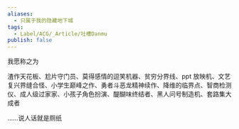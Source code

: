 ```yaml
---
aliases:
  - 只属于我的隐藏地下城
tags:
  - Label/ACG/_Article/吐槽Danmu
publish: false
---
```


我愿称之为

渣作天花板、尬片守门员、莫得感情的逗笑机器、贫穷分界线、ppt 放映机、文艺复兴界缝合怪、小学生巅峰之作、勇者斗恶龙精神续作、降维的临界点、智商检测仪、成人级过家家、小孩子角色扮演、醍醐味终结者、黑人问号制造机、套路集大成者

……说人话就是厕纸
